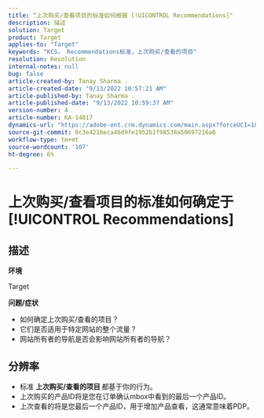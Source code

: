 ```yaml
---
title: “上次购买/查看项目的标准如何根据 [!UICONTROL Recommendations]"
description: 描述
solution: Target
product: Target
applies-to: "Target"
keywords: "KCS， Recommendations标准，上次购买/查看的项目"
resolution: Resolution
internal-notes: null
bug: false
article-created-by: Tanay Sharma .
article-created-date: "9/13/2022 10:57:21 AM"
article-published-by: Tanay Sharma .
article-published-date: "9/13/2022 10:59:37 AM"
version-number: 4
article-number: KA-14017
dynamics-url: "https://adobe-ent.crm.dynamics.com/main.aspx?forceUCI=1&pagetype=entityrecord&etn=knowledgearticle&id=99a986d1-5233-ed11-9db1-002248086735"
source-git-commit: 0c3e421beca46d9fe1952b1f98538a50697216a0
workflow-type: tm+mt
source-wordcount: '107'
ht-degree: 6%

---
```


# 上次购买/查看项目的标准如何确定于 [!UICONTROL Recommendations]

## 描述


<b>环境</b>

Target



<b>问题/症状</b>

- 如何确定上次购买/查看的项目？
- 它们是否适用于特定网站的整个流量？
- 网站所有者的导航是否会影响网站所有者的导航？





## 分辨率


- 标准 <b>上次购买/查看的项目 </b>都基于你的行为。
- 上次购买的产品ID将是您在订单确认mbox中看到的最后一个产品ID。
- 上次查看的将是您最后一个产品ID，用于增加产品查看，这通常意味着PDP。

